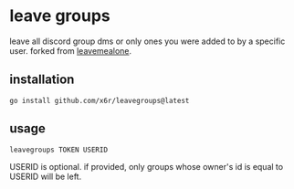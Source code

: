# leave groups

leave all discord group dms or only ones you were added to by a specific user. forked from [leavemealone](https://github.com/diamondburned/leavemealone).

## installation

```
go install github.com/x6r/leavegroups@latest
```

## usage

```
leavegroups TOKEN USERID
```

USERID is optional. if provided, only groups whose owner's id is equal to USERID will be left.
